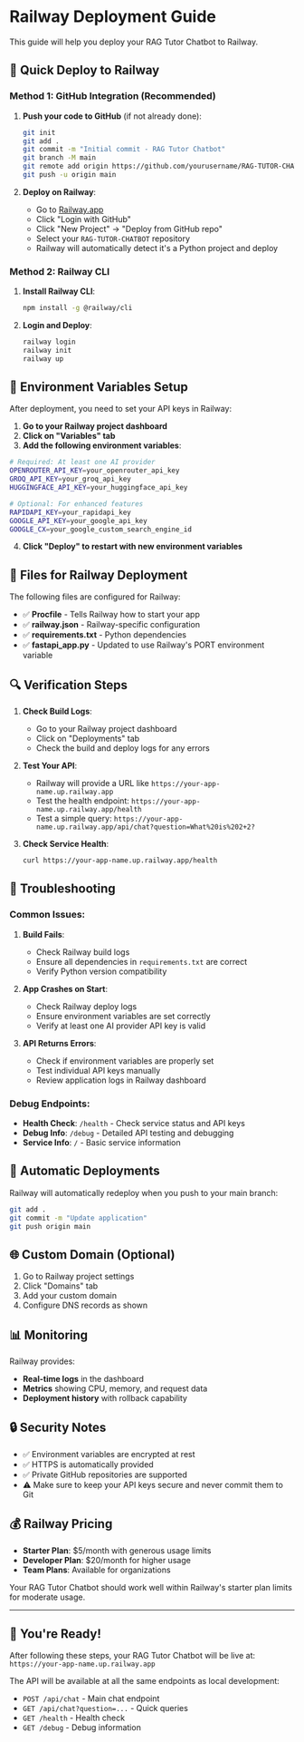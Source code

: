 # Railway Deployment Guide

This guide will help you deploy your RAG Tutor Chatbot to Railway.

## 🚀 Quick Deploy to Railway

### Method 1: GitHub Integration (Recommended)

1. **Push your code to GitHub** (if not already done):
   ```bash
   git init
   git add .
   git commit -m "Initial commit - RAG Tutor Chatbot"
   git branch -M main
   git remote add origin https://github.com/yourusername/RAG-TUTOR-CHATBOT.git
   git push -u origin main
   ```

2. **Deploy on Railway**:
   - Go to [Railway.app](https://railway.app)
   - Click "Login with GitHub"
   - Click "New Project" → "Deploy from GitHub repo"
   - Select your `RAG-TUTOR-CHATBOT` repository
   - Railway will automatically detect it's a Python project and deploy

### Method 2: Railway CLI

1. **Install Railway CLI**:
   ```bash
   npm install -g @railway/cli
   ```

2. **Login and Deploy**:
   ```bash
   railway login
   railway init
   railway up
   ```

## 🔧 Environment Variables Setup

After deployment, you need to set your API keys in Railway:

1. **Go to your Railway project dashboard**
2. **Click on "Variables" tab**
3. **Add the following environment variables**:

```bash
# Required: At least one AI provider
OPENROUTER_API_KEY=your_openrouter_api_key
GROQ_API_KEY=your_groq_api_key
HUGGINGFACE_API_KEY=your_huggingface_api_key

# Optional: For enhanced features
RAPIDAPI_KEY=your_rapidapi_key
GOOGLE_API_KEY=your_google_api_key
GOOGLE_CX=your_google_custom_search_engine_id
```

4. **Click "Deploy" to restart with new environment variables**

## 📁 Files for Railway Deployment

The following files are configured for Railway:

- ✅ **Procfile** - Tells Railway how to start your app
- ✅ **railway.json** - Railway-specific configuration
- ✅ **requirements.txt** - Python dependencies
- ✅ **fastapi_app.py** - Updated to use Railway's PORT environment variable

## 🔍 Verification Steps

1. **Check Build Logs**:
   - Go to your Railway project dashboard
   - Click on "Deployments" tab
   - Check the build and deploy logs for any errors

2. **Test Your API**:
   - Railway will provide a URL like `https://your-app-name.up.railway.app`
   - Test the health endpoint: `https://your-app-name.up.railway.app/health`
   - Test a simple query: `https://your-app-name.up.railway.app/api/chat?question=What%20is%202+2?`

3. **Check Service Health**:
   ```bash
   curl https://your-app-name.up.railway.app/health
   ```

## 🐛 Troubleshooting

### Common Issues:

1. **Build Fails**:
   - Check Railway build logs
   - Ensure all dependencies in `requirements.txt` are correct
   - Verify Python version compatibility

2. **App Crashes on Start**:
   - Check Railway deploy logs
   - Ensure environment variables are set correctly
   - Verify at least one AI provider API key is valid

3. **API Returns Errors**:
   - Check if environment variables are properly set
   - Test individual API keys manually
   - Review application logs in Railway dashboard

### Debug Endpoints:

- **Health Check**: `/health` - Check service status and API keys
- **Debug Info**: `/debug` - Detailed API testing and debugging
- **Service Info**: `/` - Basic service information

## 🔄 Automatic Deployments

Railway will automatically redeploy when you push to your main branch:

```bash
git add .
git commit -m "Update application"
git push origin main
```

## 🌐 Custom Domain (Optional)

1. Go to Railway project settings
2. Click "Domains" tab
3. Add your custom domain
4. Configure DNS records as shown

## 📊 Monitoring

Railway provides:
- **Real-time logs** in the dashboard
- **Metrics** showing CPU, memory, and request data  
- **Deployment history** with rollback capability

## 🔒 Security Notes

- ✅ Environment variables are encrypted at rest
- ✅ HTTPS is automatically provided
- ✅ Private GitHub repositories are supported
- ⚠️ Make sure to keep your API keys secure and never commit them to Git

## 💰 Railway Pricing

- **Starter Plan**: $5/month with generous usage limits
- **Developer Plan**: $20/month for higher usage
- **Team Plans**: Available for organizations

Your RAG Tutor Chatbot should work well within Railway's starter plan limits for moderate usage.

---

## 🎉 You're Ready!

After following these steps, your RAG Tutor Chatbot will be live at:
`https://your-app-name.up.railway.app`

The API will be available at all the same endpoints as local development:
- `POST /api/chat` - Main chat endpoint
- `GET /api/chat?question=...` - Quick queries  
- `GET /health` - Health check
- `GET /debug` - Debug information
